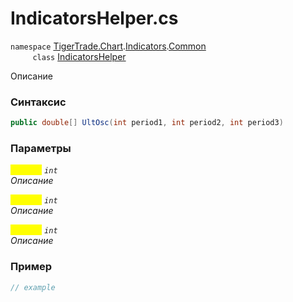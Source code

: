 
# IndicatorsHelper.cs
`namespace` [TigerTrade.Chart](../../../../../TigerTrade.Chart.md).[Indicators](../../../../../TigerTrade.Chart/Indicators.md).[Common](../../../../../TigerTrade.Chart/Indicators/Common.md)  
&nbsp;&nbsp;&nbsp;&nbsp;&nbsp;&nbsp;&nbsp;&nbsp;&nbsp;`class` [IndicatorsHelper](../../IndicatorsHelper.cs.md)

Описание

### Синтаксис
```csharp
public double[] UltOsc(int period1, int period2, int period3)
```
### Параметры  
<mark style="color:yellow;">`period1`</mark> *`int`*  
 *Описание*  
  
<mark style="color:yellow;">`period2`</mark> *`int`*  
 *Описание*  
  
<mark style="color:yellow;">`period3`</mark> *`int`*  
 *Описание*  
  


### Пример  
```csharp
// example
```
                    
                    